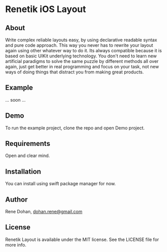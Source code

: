 # Renetik iOS Layout

## About
Write complex reliable layouts easy, 
by using declarative readable syntax and pure code approach. 
This way you never has to rewrite your layout again using other whatever way to do it. 
Its always compatible because it is based on basic UIKit underlying technology. 
You don't need to learn new artificial paradigms to solve the same puzzle 
by different methods all over again, 
just get better in real programming and focus on your task, 
not new ways of doing things that distract you from making great products.

## Example

... soon ...

## Demo
To run the example project, clone the repo and open Demo project.

## Requirements
Open and clear mind.

## Installation
You can install using swift package manager for now.

## Author
Rene Dohan, dohan.rene@gmail.com

## License
Renetik Layout is available under the MIT license. See the LICENSE file for more info.
